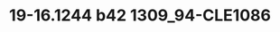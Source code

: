 ---
title: 19-16.1244 b42 1309_94-CLE1086
image: 19-16.1244 b42 1309_94-CLE1086.jpg
brand: outlet-sposo
layout: vestito
---